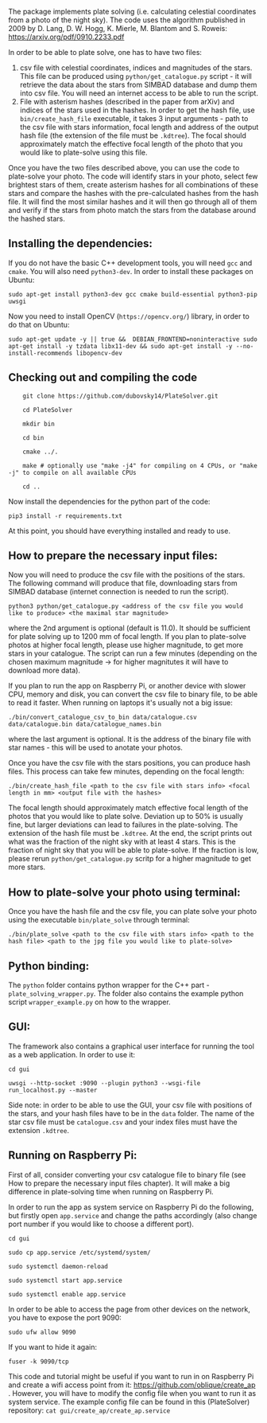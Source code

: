 The package implements plate solving (i.e. calculating celestial coordinates from a photo of the night sky).
The code uses the algorithm published in 2009 by D. Lang, D. W. Hogg, K. Mierle, M. Blantom and S. Roweis: https://arxiv.org/pdf/0910.2233.pdf

In order to be able to plate solve, one has to have two files:
1) csv file with celestial coordinates, indices and magnitudes of the stars. This file can be produced using ```python/get_catalogue.py``` script - it will retrieve the data about the stars from SIMBAD database and dump them into csv file. You will need an internet access to be able to run the script.
2) File with asterism hashes (described in the paper from arXiv) and indices of the stars used in the hashes. In order to get the hash file, use ```bin/create_hash_file``` executable, it takes 3 input arguments - path to the csv file with stars information, focal length and address of the output hash file (the extension of the file must be ```.kdtree```). The focal should approximately match the effective focal length of the photo that you would like to plate-solve using this file.

Once you have the two files described above, you can use the code to plate-solve your photo.
The code will identify stars in your photo, select few brightest stars of them, create asterism hashes for all combinations of these stars and compare the hashes with the pre-calculated hashes from the hash file.
It will find the most similar hashes and it will then go through all of them and verify if the stars from photo match the stars from the database around the hashed stars.

Installing the dependencies:
----------------------------
If you do not have the basic C++ development tools, you will need ```gcc``` and ```cmake```. You will also need ```python3-dev```.
In order to install these packages on Ubuntu:

```
sudo apt-get install python3-dev gcc cmake build-essential python3-pip uwsgi
```

Now you need to install OpenCV (```https://opencv.org/```) library, in order to do that on Ubuntu:

```sudo apt-get update -y || true &&  DEBIAN_FRONTEND=noninteractive sudo apt-get install -y tzdata libx11-dev && sudo apt-get install -y --no-install-recommends libopencv-dev```


Checking out and compiling the code
-----------------------------------

```
    git clone https://github.com/dubovsky14/PlateSolver.git

    cd PlateSolver

    mkdir bin

    cd bin

    cmake ../.

    make # optionally use "make -j4" for compiling on 4 CPUs, or "make -j" to compile on all available CPUs

    cd ..

```

Now install the dependencies for the python part of the code:

```pip3 install -r requirements.txt```

At this point, you should have everything installed and ready to use.


How to prepare the necessary input files:
-----------------------------------------

Now you will need to produce the csv file with the positions of the stars.
The following command will produce that file, downloading stars from SIMBAD database (internet connection is needed to run the script).

```
python3 python/get_catalogue.py <address of the csv file you would like to produce> <the maximal star magnitude>

```

where the 2nd argument is optional (default is 11.0). It should be sufficient for plate solving up to 1200 mm of focal length.
If you plan to plate-solve photos at higher focal length, please use higher magnitude, to get more stars in your catalogue.
The script can run a few minutes (depending on the chosen maximum magnitude -> for higher magnitutes it will have to download more data).


If you plan to run the app on Raspberry Pi, or another device with slower CPU, memory and disk, you can convert the csv file to binary file,
to be able to read it faster. When running on laptops it's usually not a big issue:

```
./bin/convert_catalogue_csv_to_bin data/catalogue.csv data/catalogue.bin data/catalogue_names.bin
```

where the last argument is optional. It is the address of the binary file with star names - this will be used to anotate your photos.

Once you have the csv file with the stars positions, you can produce hash files. This process can take few minutes, depending on the focal length:

```
./bin/create_hash_file <path to the csv file with stars info> <focal length in mm> <output file with the hashes>
```

The focal length should approximately match effective focal length of the photos that you would like to plate solve.
Deviation up to 50% is usually fine, but larger deviations can lead to failures in the plate-solving.
The extension of the hash file must be ```.kdtree```.
At the end, the script prints out what was the fraction of the night sky with at least 4 stars. This is the fraction of night sky that you will be able to plate-solve.
If the fraction is low, please rerun ```python/get_catalogue.py``` scritp for a higher magnitude to get more stars.


How to plate-solve your photo using terminal:
---------------------------------------------

Once you have the hash file and the csv file, you can plate solve your photo using the executable ```bin/plate_solve``` through terminal:

```
./bin/plate_solve <path to the csv file with stars info> <path to the hash file> <path to the jpg file you would like to plate-solve>
```

Python binding:
----------------

The ```python``` folder contains python wrapper for the C++ part - ```plate_solving_wrapper.py```.
The folder also contains the example python script ```wrapper_example.py``` on how to the wrapper.

GUI:
-----

The framework also contains a graphical user interface for running the tool as a web application. In order to use it:

```
cd gui

uwsgi --http-socket :9090 --plugin python3 --wsgi-file run_localhost.py --master
```

Side note: in order to be able to use the GUI, your csv file with positions of the stars, and your hash files have to be in the ```data``` folder. The name of the star csv file must be ```catalogue.csv``` and your index files must have the extension ```.kdtree```.


Running on Raspberry Pi:
------------------------

First of all, consider converting your csv catalogue file to binary file (see How to prepare the necessary input files chapter).
It will make a big difference in plate-solving time when running on Raspberry Pi.

In order to run the app as system service on Raspberry Pi do the following, but firstly open ```app.service``` and change the paths accordingly (also change port number if you would like to choose a different port).

```
cd gui

sudo cp app.service /etc/systemd/system/

sudo systemctl daemon-reload

sudo systemctl start app.service

sudo systemctl enable app.service

```

In order to be able to access the page from other devices on the network, you have to expose the port 9090:

```
sudo ufw allow 9090
```

If you want to hide it again:
```
fuser -k 9090/tcp
```

This code and tutorial might be useful if you want to run in on Raspberry Pi and create a wifi access point from it: https://github.com/oblique/create_ap . However, you will have to modify the config file when you want to run it as system service. The example config file can be found in this (PlateSolver) repository: ```cat gui/create_ap/create_ap.service```